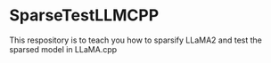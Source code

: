 # SparseTestLLMCPP
This respository is to teach you how to sparsify LLaMA2 and test the sparsed model in LLaMA.cpp
